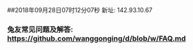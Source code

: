 ##2018年09月28日07时12分07秒 新址: 142.93.10.67
### 兔友常见问题及解答: https://github.com/wanggonging/d/blob/w/FAQ.md
